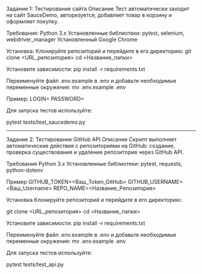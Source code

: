 Задание 1: Тестирование сайта 
Описание 
Тест автоматически заходит на сайт SauceDemo, авторизуется, добавляет товар в корзину и оформляет покупку.

Требования:
Python 3.x
Установленные библиотеки: pytest, selenium, webdriver_manager
Установленный Google Chrome

Установка:
Клонируйте репозиторий и перейдите в его директорию:
git clone <URL_репозитория>
cd <Название_папки>

Установите зависимости: 
pip install -r requirements.txt

Переименуйте файл .env.example в .env и добавьте необходимые переменные окружения: 
mv .env.example .env

Пример:
LOGIN=
PASSWORD=

Для запуска тестов используйте:

pytest tests/test_saucedemo.py
********************************************************************************************************************************************
Задание 2: Тестирование GitHub API
Описание
Скрипт выполняет автоматические действия с репозиториями на GitHub: создание, проверка существования и удаление репозитория через GitHub API.

Требования
Python 3.x
Установленные библиотеки: pytest, requests, python-dotenv

Пример
GITHUB_TOKEN=<Ваш_Token_GitHub>
GITHUB_USERNAME=<Ваш_Username>
REPO_NAME=<Название_Репозитория>

Установка
Клонируйте репозиторий и перейдите в его директорию:

git clone <URL_репозитория>
cd <Название_папки>

Установите зависимости:
pip install -r requirements.txt

Переименуйте файл .env.example в .env и добавьте необходимые переменные окружения:
mv .env.example .env

Для запуска тестов используйте:

pytest tests/test_api.py
